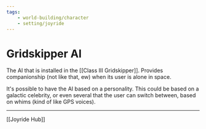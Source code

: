 ```yaml
---
tags:
    - world-building/character 
    - setting/joyride
---
```

# Gridskipper AI

The AI that is installed in the [[Class III Gridskipper]]. Provides companionship (not like that, ew) when its user is alone in space.

It's possible to have the AI based on a personality. This could be based on a galactic celebrity, or even several that the user can switch between, based on whims (kind of like GPS voices).

---
[[Joyride Hub]]